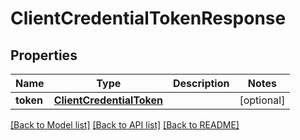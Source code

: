# ClientCredentialTokenResponse

## Properties
Name | Type | Description | Notes
------------ | ------------- | ------------- | -------------
**token** | [**ClientCredentialToken**](ClientCredentialToken.md) |  | [optional] 

[[Back to Model list]](../README.md#documentation-for-models) [[Back to API list]](../README.md#documentation-for-api-endpoints) [[Back to README]](../README.md)


